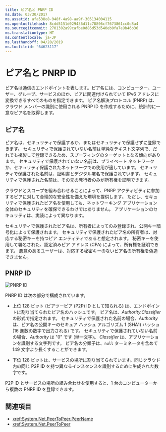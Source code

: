 ```yaml
---
title: ピア名と PNRP ID
ms.date: 03/30/2017
ms.assetid: afa538e8-948f-4a98-aa9f-305134004115
ms.openlocfilehash: 8cdd5151d029436d11c78806cf7673861cc0d8a4
ms.sourcegitcommit: 2701302a99cafbe0d86d53d540eb0fa7e9b46b36
ms.translationtype: HT
ms.contentlocale: ja-JP
ms.lasthandoff: 04/28/2019
ms.locfileid: "64623117"
---
```

# <a name="peer-names-and-pnrp-ids"></a>ピア名と PNRP ID
ピア名は通信のエンドポイントを表します。ピア名には、コンピューター、ユーザー、グループ、サービスのほか、ピアに関連付けられていて IPv6 アドレスに変換できるすべてのものを指定できます。 ピア名解決プロトコル (PNRP) は、クラウド メンバーの識別に使用される PNRP ID を作成するために、統計的に一意なピア名を取得します。  
  
## <a name="peer-names"></a>ピア名  
 ピア名は、セキュリティで保護するか、またはセキュリティで保護せずに登録できます。 セキュリティで保護されていない名前は単純なテキスト文字列で、だれでも複製して登録できるため、スプーフィングのターゲットとなる傾向があります。 セキュリティで保護されていない名前は、プライベート ネットワークか、セキュリティ保護されたネットワークでの使用が適しています。 セキュリティで保護された名前は、証明書とデジタル署名で保護されています。 セキュリティで保護された名前は、その元の発行者のみが所有権を証明できます。  
  
 クラウドとスコープを組み合わせることによって、PNRP アクティビティに参加するピアに対して合理的な安全性を備えた環境を提供します。 ただし、セキュリティで保護されたピア名を使用しても、ネットワーキング アプリケーション全体のセキュリティを確保できるわけではありません。 アプリケーションのセキュリティは、実装によって異なります。  
  
 セキュリティで保護されたピア名は、所有者によってのみ登録され、公開キー暗号化によって保護されます。 セキュリティで保護されたピア名の所有者は、対応する秘密キーを持つピア エンティティであると想定されます。 秘密キーを使用して署名された、認定済みピア アドレス (CPA) によって、所有権を証明できます。 悪意のあるユーザーは、対応する秘密キーのないピア名の所有権を偽造できません。  
  
## <a name="pnrp-ids"></a>PNRP ID  
 ![PNRP ID](../../../docs/framework/network-programming/media/fdc9e8a0-4a1c-488d-a019-bc3a1973220c.gif "fdc9e8a0-4a1c-488d-a019-bc3a1973220c")  
  
 PNRP ID は次の部分で構成されています。  
  
- 上位 128 ビット (ピアツーピア (P2P) ID として知られる) は、エンドポイントに割り当てられたピア名のハッシュです。 ピア名は、*Authority.Classifier* の形式で指定されます。 セキュリティで保護された名前の場合、*Authority* は、ピア名の公開キーのセキュア ハッシュ アルゴリズム 1 (SHA1) ハッシュ (16 進数の数字で出力される) です。 セキュリティで保護されていない名前の場合、*Authority* は "0" です (単一文字)。 *Classifier* は、アプリケーションを識別する文字列です。 ピア名の分類子は、`null` ターミネータを含めて 149 文字より長くすることができます。  
  
- 下位 128 ビットは、サービスの場所に割り当てられています。同じクラウド内の同じ P2P ID を持つ異なるインスタンスを識別するために生成された数字です。  
  
 P2P ID とサービスの場所の組み合わせを使用すると、1 台のコンピューターから複数の PNRP ID を登録できます。  
  
## <a name="see-also"></a>関連項目

- <xref:System.Net.PeerToPeer.PeerName>
- <xref:System.Net.PeerToPeer>
